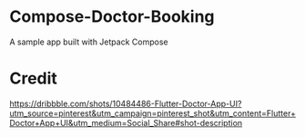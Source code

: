 # Compose-Doctor-Booking
A sample app built with Jetpack Compose

# Credit
https://dribbble.com/shots/10484486-Flutter-Doctor-App-UI?utm_source=pinterest&utm_campaign=pinterest_shot&utm_content=Flutter+Doctor+App+UI&utm_medium=Social_Share#shot-description

